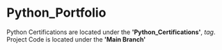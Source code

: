 # Python_Portfolio
Python Certifications are located under the **'Python_Certifications'**, *tag*. <br>
Project Code is located under the **'Main Branch'**
